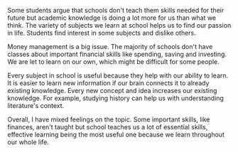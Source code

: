 Some students argue that schools don't teach them skills needed for their future but academic knowledge is doing a lot more for us than what we think. The variety of subjects we learn at school helps us to find our passion in life. Students find interest in some subjects and dislike others.

Money management is a big issue. The majority of schools don't have classes about important financial skills like spending, saving and investing. We are let to learn on our own, which might be difficult for some people.

Every subject in school is useful because they help with our ability to learn. It is easier to learn new information if our brain connects it to already existing knowledge. Every new concept and idea increases our existing knowledge. For example, studying history can help us with understanding literature's context.

Overall, I have mixed feelings on the topic. Some important skills, like finances, aren't taught but school teaches us a lot of essential skills, effective learning being the most useful one because we learn throughout our whole life.